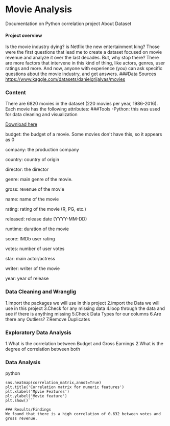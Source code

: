 # Movie Analysis
Documentation on Python correlation project
About Dataset

#### Project overview
Is the movie industry dying? is Netflix the new entertainment king? Those were the first questions that lead me to create a dataset
focused on movie revenue and analyze it over the last decades. But, why stop there? There are more factors that intervene in this
kind of thing, like actors, genres, user ratings and more. And now, anyone with experience (you) can ask specific questions about the
movie industry, and get answers.
###Data Sources
https://www.kaggle.com/datasets/danielgrijalvas/movies

### Content
There are 6820 movies in the dataset (220 movies per year, 1986-2016). Each movie has the following attributes:
###Tools
-Python: this was used for data cleaning and visualization

[Download here](https://www.anaconda.com/download)



budget: the budget of a movie. Some movies don't have this, so it appears as 0

company: the production company

country: country of origin

director: the director

genre: main genre of the movie.

gross: revenue of the movie

name: name of the movie

rating: rating of the movie (R, PG, etc.)

released: release date (YYYY-MM-DD)

runtime: duration of the movie

score: IMDb user rating

votes: number of user votes

star: main actor/actress

writer: writer of the movie

year: year of release

### Data Cleaning and Wranglig
1.import the packages we will use in this project
2.import the Data we will use in this project
3.Check for any missing data
4.loop through the data and see if there is anything missing
5.Check Data Types for our columns
6.Are there any Outliers?
7.Remove Duplicates

### Exploratory Data Analysis
1.What is the correlation between Budget and Gross Earnings
2.What is the degree of correlation between both

### Data Analysis
python
```correlation_matrix = df_numerized.corr(method='pearson')
sns.heatmap(correlation_matrix,annot=True)
plt.title('Correlation matrix for numeric features')
plt.xlabel('Mpvie Features')  
plt.ylabel('Movie feature') 
plt.show()```

### Results/Findings
We found that there is a high correlation of 0.632 between votes and gross revenue.


